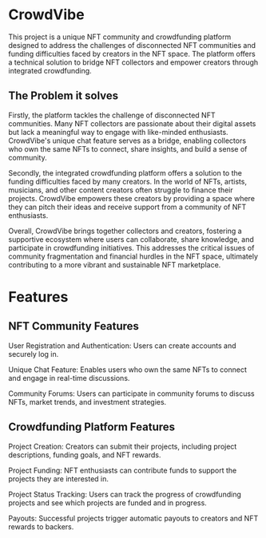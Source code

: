 # CrowdVibe
This project is a unique NFT community and crowdfunding platform designed to address the challenges of disconnected NFT communities and funding difficulties faced by creators in the NFT space. The platform offers a technical solution to bridge NFT collectors and empower creators through integrated crowdfunding.

## The Problem it solves
Firstly, the platform tackles the challenge of disconnected NFT communities. Many NFT collectors are passionate about their digital assets but lack a meaningful way to engage with like-minded enthusiasts. CrowdVibe's unique chat feature serves as a bridge, enabling collectors who own the same NFTs to connect, share insights, and build a sense of community.

Secondly, the integrated crowdfunding platform offers a solution to the funding difficulties faced by many creators. In the world of NFTs, artists, musicians, and other content creators often struggle to finance their projects. CrowdVibe empowers these creators by providing a space where they can pitch their ideas and receive support from a community of NFT enthusiasts.

Overall, CrowdVibe brings together collectors and creators, fostering a supportive ecosystem where users can collaborate, share knowledge, and participate in crowdfunding initiatives. This addresses the critical issues of community fragmentation and financial hurdles in the NFT space, ultimately contributing to a more vibrant and sustainable NFT marketplace.


# Features
## NFT Community Features
User Registration and Authentication: Users can create accounts and securely log in.

Unique Chat Feature: Enables users who own the same NFTs to connect and engage in real-time discussions.

Community Forums: Users can participate in community forums to discuss NFTs, market trends, and investment strategies.

## Crowdfunding Platform Features
Project Creation: Creators can submit their projects, including project descriptions, funding goals, and NFT rewards.

Project Funding: NFT enthusiasts can contribute funds to support the projects they are interested in.

Project Status Tracking: Users can track the progress of crowdfunding projects and see which projects are funded and in progress.

Payouts: Successful projects trigger automatic payouts to creators and NFT rewards to backers.
